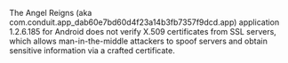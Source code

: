 The Angel Reigns (aka com.conduit.app_dab60e7bd60d4f23a14b3fb7357f9dcd.app) application 1.2.6.185 for Android does not verify X.509 certificates from SSL servers, which allows man-in-the-middle attackers to spoof servers and obtain sensitive information via a crafted certificate.